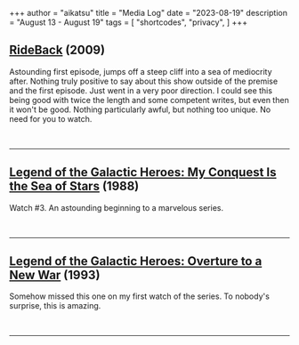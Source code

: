 +++
author = "aikatsu"
title = "Media Log"
date = "2023-08-19"
description = "August 13 - August 19"
tags = [
    "shortcodes",
    "privacy",
]
+++

## [RideBack](https://anidb.net/anime/6235) (2009)

Astounding first episode, jumps off a steep cliff into a sea of mediocrity after. Nothing truly positive to say about this show outside of the premise and the first episode. Just went in a very poor direction. I could see this being good with twice the length and some competent writes, but even then it won't be good. Nothing particularly awful, but nothing too unique. No need for you to watch.

<br>

---

## [Legend of the Galactic Heroes: My Conquest Is the Sea of Stars](https://anidb.net/anime/1307) (1988)

Watch #3. An astounding beginning to a marvelous series.

<br>

---

## [Legend of the Galactic Heroes: Overture to a New War](https://anidb.net/anime/1308) (1993)

Somehow missed this one on my first watch of the series. To nobody's surprise, this is amazing.

<br>

---

<br>





